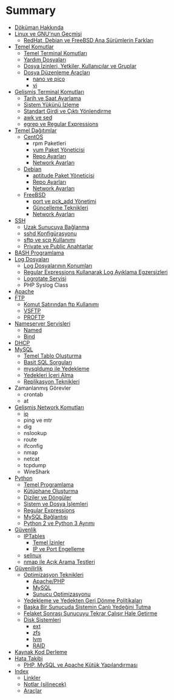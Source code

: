 # Summary

* [Döküman Hakkında](README.md)
* [Linux ve GNU'nun Geçmişi](tarih/linux_ve_gnunun_gecmisi.md)
   * [RedHat, Debian ve FreeBSD Ana Sürümlerin Farkları](tarih/anasurumlerin_farklari.md)
* [Temel Komutlar](temel_komutlar/temel.md)
   * [Temel Terminal Komutları](temel_komutlar/temel_komutlar.md)
   * [Yardım Dosyaları](temel_komutlar/yardim_dosyalari.md)
   * [Dosya İzinleri, Yetkiler, Kullanıcılar ve Gruplar](temel_komutlar/yetkiler.md)
   * [Dosya Düzenleme Araçları](temel_komutlar/editing/dosya_duzenleme_araclari.md)
       * [nano ve pico](temel_komutlar/editing/nano.md)
       * [vi](temel_komutlar/editing/vi.md)
* [Gelişmiş Terminal Komutları](gelismis_terminal/gelismis_terminal_komutlari.md)
   * [Tarih ve Saat Ayarlama](gelismis_terminal/tarih_ve_saat_ayarlama.md)
   * [Sistem Yükünü İzleme](gelismis_terminal/top.md)
   * [Standart Girdi ve Çıktı Yönlendirme](gelismis_terminal/stdio.md)
   * [awk ve sed](gelismis_terminal/awk_sed.md)
   * [egrep ve Regular Expressions](gelismis_terminal/egrep.md)
* [Temel Dağıtımlar](dagitimlar/temel_dagitimlar.md)
   * [CentOS](dagitimlar/centos/centos.md)
       * rpm Paketleri
       * [yum Paket Yöneticisi](dagitimlar/centos/yum.md)
       * [Repo Ayarları](dagitimlar/centos/repo.md)
       * [Network Ayarları](dagitimlar/centos/network.md)
   * [Debian](dagitimlar/debian/debian.md)
       * [aptitude Paket Yöneticisi](dagitimlar/debian/aptitude.md)
       * [Repo Ayarları](dagitimlar/debian/repo.md)
       * [Network Ayarları](dagitimlar/debian/network.md)
   * [FreeBSD](dagitimlar/freebsd/freebsd.md)
       * [port ve pck_add Yönetimi](dagitimlar/freebsd/ports.md)
       * [Güncelleme Teknikleri](dagitimlar/freebsd/guncelleme_teknikleri.md)
       * [Network Ayarları](dagitimlar/freebsd/network.md)
* [SSH](ssh/ssh.md)
   * [Uzak Sunucuya Bağlanma](ssh/baglanma.md)
   * [sshd Konfigürasyonu](ssh/sshd_konfigurasyonu.md)
   * [sftp ve scp Kullanımı](ssh/sftp_scp.md)
   * [Private ve Public Anahtarlar](ssh/anahtarlar.md)
* [BASH Programlama](bash/bash_programlama.md)
* [Log Dosyaları](log/log_dosyalari.md)
   * [Log Dosyalarının Konumları](log/log_dosyalarinin_konumlari.md)
   * [Regular Expressions Kullanarak Log Ayıklama Egzersizleri](log/log_ayiklama.md)
   * [Logrotate Servisi](log/logrotate.md)
   * PHP Syslog Class
* [Apache](apache/apache.md)
* [FTP](ftp/ftp.md)
   * [Komut Satırından ftp Kullanımı](ftp/kullanim.md)
   * [VSFTP](ftp/vsftp.md)
   * [PROFTP](ftp/proftp.md)
* [Nameserver Servisleri](nameserver/nameserver_servisleri.md)
   * [Named](nameserver/named.md)
   * [Bind](nameserver/bind.md)
* [DHCP](dhcp/dhcp.md)
* [MySQL](mysql/mysql.md)
   * [Temel Tablo Oluşturma](mysql/temel_tablo_olusturma.md)
   * [Basit SQL Sorguları](mysql/basit_sql_sorgulari.md)
   * [mysqldump ile Yedekleme](mysql/mysqldump.md)
   * [Yedekleri İçeri Alma](mysql/import.md)
   * [Replikasyon Teknikleri](mysql/replikasyon.md)
* Zamanlanmış Görevler
   * crontab
   * at
* [Gelişmiş Network Komutları](gelismis_network/gelismis_network_komutlari.md)
   * [ip](gelismis_network/ip.md)
   * ping ve mtr
   * dig
   * nslookup
   * route
   * ifconfig
   * nmap
   * netcat
   * tcpdump
   * WireShark
* [Python](python/python.md)
   * [Temel Programlama](python/temel_programlama.md)
   * [Kütüphane Oluşturma](python/kutuphane_olusturma.md)
   * [Diziler ve Döngüler](python/diziler_ve_donguler.md)
   * [Sistem ve Dosya İşlemleri](python/sistem_ve_dosya.md)
   * [Regular Expressions](python/regexp.md)
   * [MySQL Bağlantısı](python/mysql_baglantisi.md)
   * [Python 2 ve Python 3 Ayrımı](python/py_2v3.md)
* [Güvenlik](guvenlik/guvenlik.md)
   * [IPTables](guvenlik/iptables/iptables.md)
       * [Temel İzinler](guvenlik/iptables/temel_izinler.md)
       * [IP ve Port Engelleme](guvenlik/iptables/engelleme.md)
   * [selinux](guvenlik/selinux.md)
   * [nmap ile Açık Arama Testleri](guvenlik/nmap.md)
* [Güvenilirlik](guvenilirlik/guvenilirlik.md)
   * [Optimizasyon Teknikleri](guvenilirlik/optimizasyon/optimizasyon.md)
       * [Apache/PHP](guvenilirlik/optimizasyon/apache_php.md)
       * [MySQL](guvenilirlik/optimizasyon/mysql.md)
       * [Sunucu Optimizasyonu](guvenilirlik/optimizasyon/sunucu_optimizasyonu.md)
   * [Yedekleme ve Yedekten Geri Dönme Politikaları](guvenilirlik/yedekleme.md)
   * [Başka Bir Sunucuda Sistemin Canlı Yedeğini Tutma](guvenilirlik/canli_yedek.md)
   * [Felaket Sonrası Sunucuyu Tekrar Çalışır Hale Getirme](guvenilirlik/felaket.md)
   * [Disk Sistemleri](guvenilirlik/disk/disk_sistemleri.md)
       * [ext](guvenilirlik/disk/ext.md)
       * [zfs](guvenilirlik/disk/zfs.md)
       * [lvm](guvenilirlik/disk/lvm.md)
       * [RAID](guvenilirlik/disk/raid.md)
* [Kaynak Kod Derleme](kaynak_kod_derleme.md)
* [Hata Takibi](hata_takibi/hata_takibi.md)
   * [PHP, MySQL ve Apache Kütük Yapılandırması](hata_takibi/kutuk_yapisi.md)
* [Index](index.md)
   * [Linkler](linkler.md)
   * [Notlar (silinecek)](notlar_silinecek.md)
   * [Araçlar](araclar.md)


